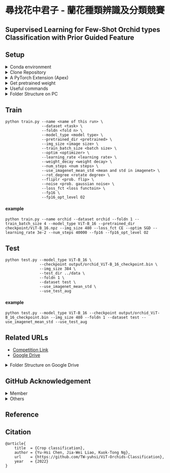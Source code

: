 # 尋找花中君子 - 蘭花種類辨識及分類競賽

## Supervised Learning for Few-Shot Orchid types Classification with Prior Guided Feature



## Setup


<details>

<summary>Conda environment</summary>
  
```bash
conda create -n ViT python==3.9 -y
conda activate ViT
```

</details>




<details>

<summary>Clone Repository</summary>
  
```bash
git clone https://github.com/TW-yuhsi/ViT-Orchids-Classification
pip install -r requirements.txt
```

</details>




<details>

<summary>A PyTorch Extension (Apex)</summary>
  
```bash
git clone https://github.com/NVIDIA/apex
cd apex/
pip install -v --disable-pip-version-check --no-cache-dir --global-option="--cpp_ext" --global-option="--cuda_ext" ./    # if error occur, run the following command
python setup.py install
```

</details>




<details>

<summary>Get pretrained weight</summary>
  
```bash
cd ViT-Orchids-Classification-main/
mkdir checkpoint
cd checkpoint/
wget https://storage.googleapis.com/vit_models/imagenet21k/ViT-B_16.npz
wget https://storage.googleapis.com/vit_models/imagenet21k+imagenet2012/ViT-B_16.npz
```
  
## Usage
* [Available models](https://console.cloud.google.com/storage/vit_models/): ViT-B_16(**85.8M**), R50+ViT-B_16(**97.96M**), ViT-B_32(**87.5M**), ViT-L_16(**303.4M**), ViT-L_32(**305.5M**), ViT-H_14(**630.8M**)
  * imagenet21k pre-train models
    * ViT-B_16, ViT-B_32, ViT-L_16, ViT-L_32, ViT-H_14
  * imagenet21k pre-train + imagenet2012 fine-tuned models
    * ViT-B_16-224, ViT-B_16, ViT-B_32, ViT-L_16-224, ViT-L_16, ViT-L_32
  * Hybrid Model([Resnet50](https://github.com/google-research/big_transfer) + Transformer)
    * R50-ViT-B_16
```
### imagenet21k pre-train
wget https://storage.googleapis.com/vit_models/imagenet21k/{MODEL_NAME}.npz

### imagenet21k pre-train + imagenet2012 fine-tuning
wget https://storage.googleapis.com/vit_models/imagenet21k+imagenet2012/{MODEL_NAME}.npz
```

</details>



<details>

<summary>Useful commands</summary>
  
```bash=
unzip \*.zip    # Unzip all ZIP files
ls -l | grep "^-" | wc -l    # Check the number of files
ls -lR | grep "^-" | wc -l
for i in `seq 0 218`; do ls ${i} -lR | grop "^-" | wc -l; done
```
  
</details>



<details>

<summary>Folder Structure on PC</summary>


```
├── data/
    └── baseline data/
        └── test/
            └── 0/ 1/ 2/ ...
        └── train/
            └── 0/ 1/ 2/ ...
        └── val/
            └── 0/ 1/ 2/ ...
    └── fold1/
        └── test/
            └── 0/ 1/ 2/ ...
        └── train/
            └── 0/ 1/ 2/ ...
        └── val/
            └── 0/ 1/ 2/ ...
    └── fold2/
        └── test/
            └── 0/ 1/ 2/ ...
        └── train/
            └── 0/ 1/ 2/ ...
        └── val/
            └── 0/ 1/ 2/ ...
    └── fold3/
        └── test/
            └── 0/ 1/ 2/ ...
        └── train/
            └── 0/ 1/ 2/ ...
        └── val/
            └── 0/ 1/ 2/ ...
    └── fold4/
        └── test/
            └── 0/ 1/ 2/ ...
        └── train/
            └── 0/ 1/ 2/ ...
        └── val/
            └── 0/ 1/ 2/ ...
├── ViT-Orchids-Classification-main/
    └── apex/
    └── checkpoint/
    └── models/
    └── utils/
    └── requirements.txt
    └── test.py/
    └── train.py/
    └── submit.py/
```
</details>



## Train
```
python train.py --name <name of this run> \
                --dataset <task> \
                --foldn <fold n> \
                --model_type <model type> \
                --pretrained_dir <pretrained> \
                --img_size <image size> \
                --train_batch_size <batch size> \
                --optim <optimizer> \
                --learning_rate <learning rate> \ 
                --weight_decay <weight decay> \
                --num_steps <num steps> \
                --use_imagenet_mean_std <mean and std in imagenet> \
                --rot_degree <rotate degree> \
                --fliplr <prob. flip> \
                --noise <prob. gaussian noise> \
                --loss_fct <loss functoin> \
                --fp16 \
                --fp16_opt_level O2
```
#### example
```
python train.py --name orchid --dataset orchid --foldn 1 --train_batch_size 4 --model_type ViT-B_16 --pretrained_dir checkpoint/ViT-B_16.npz --img_size 480 --loss_fct CE --optim SGD --learning_rate 3e-2 --num_steps 40000 --fp16 --fp16_opt_level O2
```




## Test
```
python test.py --model_type ViT-B_16 \
               --checkpoint output/orchid_ViT-B_16_checkpoint.bin \
               --img_size 384 \
               --test_dir ../data \
               --foldn 1 \
               --dataset test \
               --use_imagenet_mean_std \
               --use_test_aug
```
#### example
```
python test.py --model_type ViT-B_16 --checkpoint output/orchid_ViT-B_16_checkpoint.bin --img_size 480 --foldn 1 --dataset test --use_imagenet_mean_std --use_test_aug
```


## Related URLs
- [Competition Link](https://tbrain.trendmicro.com.tw/Competitions/Details/20)
- [Google Drive](https://drive.google.com/drive/folders/1x_rb6bu0riJuouAtK-xjFGDkCP7ZbhbL?usp=sharing)

<details>

<summary>Folder Structure on Google Drive</summary>


```
尋找花中君子 - 蘭花種類辨識及分類競賽 [TBrain]/
├── checkpoints/
    └── ResNet/
        └── ResNeSt269/
        └── ResNet50/
        └── ResNet101/
    └── Swin/
    └── ViT/
        └── R50+ViT-B_16/    # 5 weights
        └── ViT_Linformer/
            └── params1/
            └── params2/
        └── ViT-B_16/    # 59 weights
        └── ViT-B_32/    # 3 weights
        └── ViT-L_16/    # 1 weights
        └── ViT-L_32/    # 3 weights
├── Colab Notebooks/
    └── Images/
    └── Ranger-Deep-Learning-Optimizer/
    └── Attention Map.ipynb
    └── ResNet50_3.ipynb
    └── ResNet101_2_Ranger.ipynb
    └── ResNet101_3.ipynb
    └── ResNet101_Ranger_2.ipynb
    └── SwinT_2.ipynb
    └── SwinT.ipynb
    └── ViT_distilled_params1.ipynb
    └── ViT_Linformer_params1.ipynb
    └── ViT_Linformer_params2.ipynb
├── datasets/
    └── baseline data/
    └── 4-Fold/
        └── fold1/
        └── fold2/
        └── fold3/
        └── fold4/
├── figures/
├── src/
    └── getInfo/
        └── readLabel.py    # read label.csv file
        └── readImage.py    # get the shape of image
    └── preprocessing/
        └── split.py    # split the training data
    └── statistics/
        └── trainLoss.py    # plot training loss curve
├── tables/
    └── Baseline.csv/    # experimental results for baseline models
    └── ViT.csv/    # experimental results for whole ViT trials
    └── ViT_Linformer.csv/    # experimental results for ViT_Linformer
```
</details>



## GitHub Acknowledgement
<details>

<summary>Member</summary>  
- [Jia-Wei Liao](https://github.com/Jia-Wei-Liao/Orchid_Classification)
</details>
  

  

<details>

<summary>Others</summary>  

- Augmentation
  - [AutoAugment](https://github.com/DeepVoltaire/AutoAugment), [TTAch](https://github.com/qubvel/ttach)
- Optimizer
  - [Ranger](https://github.com/lessw2020/Ranger-Deep-Learning-Optimizer), [Ranger21](https://github.com/lessw2020/Ranger21), [SAM](https://github.com/davda54/sam)
- Loss function
  - [MCCE](https://github.com/Kurumi233/Mutual-Channel-Loss), [FLSD](https://github.com/torrvision/focal_calibration)

</details>


## Reference



## Citation
```
@article{
    title  = {Crop classification},
    author = {Yu-Hsi Chen, Jia-Wei Liao, Kuok-Tong Ng},
    url    = {https://github.com/TW-yuhsi/ViT-Orchids-Classification},
    year   = {2022}
}
```
